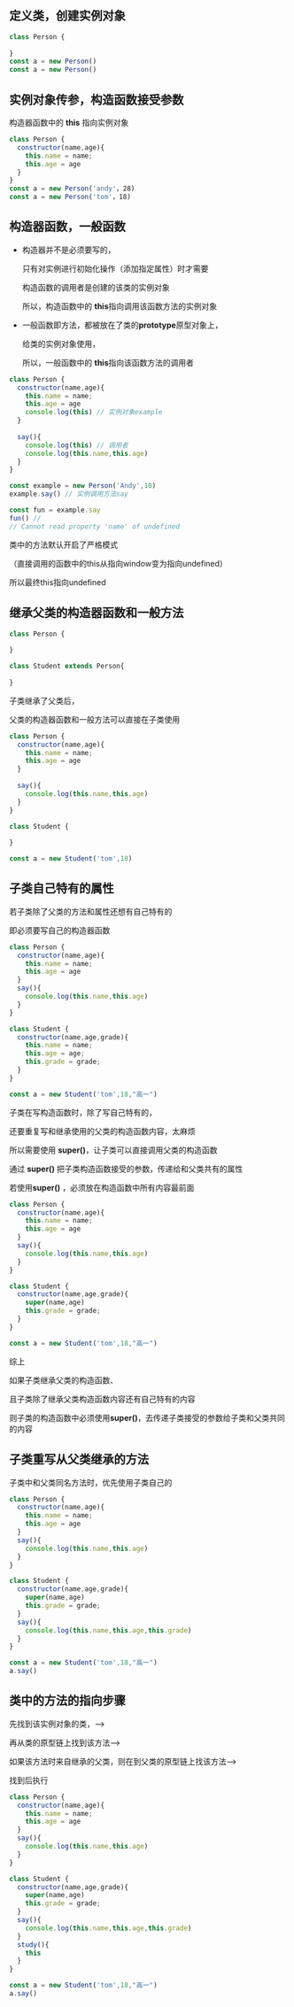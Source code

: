 ## 定义类，创建实例对象

```js
class Person {
    
}
const a = new Person()
const a = new Person()
```



## 实例对象传参，构造函数接受参数

构造器函数中的 **this** 指向实例对象

```js
class Person {
  constructor(name,age){
    this.name = name;
    this.age = age
  }
}
const a = new Person('andy'，28)
const a = new Person('tom'，18)
```





## 构造器函数，一般函数

- 构造器并不是必须要写的，

  只有对实例进行初始化操作（添加指定属性）时才需要

  构造函数的调用者是创建的该类的实例对象

  所以，构造函数中的 **this**指向调用该函数方法的实例对象

- 一般函数即方法，都被放在了类的**prototype**原型对象上，

  给类的实例对象使用，

  所以，一般函数中的 **this**指向该函数方法的调用者

```js
class Person {
  constructor(name,age){
    this.name = name;
    this.age = age
    console.log(this) // 实例对象example
  }
  
  say(){
    console.log(this) // 调用者
    console.log(this.name,this.age)
  }
}

const example = new Person('Andy',18)
example.say() // 实例调用方法say

const fun = example.say
fun() // 
// Cannot read property 'name' of undefined
```

类中的方法默认开启了严格模式

（直接调用的函数中的this从指向window变为指向undefined）

所以最终this指向undefined



## 继承父类的构造器函数和一般方法

```js
class Person {
  
}

class Student extends Person{
  
}
```

子类继承了父类后，

父类的构造器函数和一般方法可以直接在子类使用

```js
class Person {
  constructor(name,age){
    this.name = name;
    this.age = age
  }
  
  say(){
    console.log(this.name,this.age)
  }
}

class Student {
  
}

const a = new Student('tom',18)
```



## 子类自己特有的属性

若子类除了父类的方法和属性还想有自己特有的

即必须要写自己的构造器函数

```js
class Person {
  constructor(name,age){
    this.name = name;
    this.age = age
  }
  say(){
    console.log(this.name,this.age)
  }
}

class Student {
  constructor(name,age,grade){
    this.name = name;
    this.age = age;
    this.grade = grade;
  }
}

const a = new Student('tom',18,"高一")
```

子类在写构造函数时，除了写自己特有的，

还要重复写和继承使用的父类的构造函数内容，太麻烦

所以需要使用 **super()**，让子类可以直接调用父类的构造函数

通过 **super()** 把子类构造函数接受的参数，传递给和父类共有的属性

 若使用**super()** ，必须放在构造函数中所有内容最前面

```js
class Person {
  constructor(name,age){
    this.name = name;
    this.age = age
  }
  say(){
    console.log(this.name,this.age)
  }
}

class Student {
  constructor(name,age,grade){
    super(name,age)
    this.grade = grade;
  }
}

const a = new Student('tom',18,"高一")
```

综上

如果子类继承父类的构造函数、

且子类除了继承父类构造函数内容还有自己特有的内容

则子类的构造函数中必须使用**super()**，去传递子类接受的参数给子类和父类共同的内容





## 子类重写从父类继承的方法

子类中和父类同名方法时，优先使用子类自己的

```js
class Person {
  constructor(name,age){
    this.name = name;
    this.age = age
  }
  say(){
    console.log(this.name,this.age)
  }
}

class Student {
  constructor(name,age,grade){
    super(name,age)
    this.grade = grade;
  }
  say(){
    console.log(this.name,this.age,this.grade)
  }
}

const a = new Student('tom',18,"高一")
a.say()
```





## 类中的方法的指向步骤

先找到该实例对象的类，——>

再从类的原型链上找到该方法——>

如果该方法时来自继承的父类，则在到父类的原型链上找该方法——>

找到后执行

```js
class Person {
  constructor(name,age){
    this.name = name;
    this.age = age
  }
  say(){
    console.log(this.name,this.age)
  }
}

class Student {
  constructor(name,age,grade){
    super(name,age)
    this.grade = grade;
  }
  say(){
    console.log(this.name,this.age,this.grade)
  }
  study(){
    this
  }
}

const a = new Student('tom',18,"高一")
a.say()
```